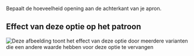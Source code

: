 Bepaalt de hoeveelheid opening aan de achterkant van je apron.

## Effect van deze optie op het patroon

![Deze afbeelding toont het effect van deze optie door meerdere varianten die een andere waarde hebben voor deze optie te vervangen](albert\_backopening\_sample.svg "Effect van deze optie op het patroon")
